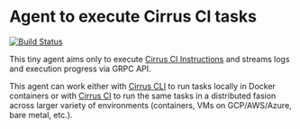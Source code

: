 # Agent to execute Cirrus CI tasks

[![Build Status](https://api.cirrus-ci.com/github/cirruslabs/cirrus-ci-agent.svg)](https://cirrus-ci.com/github/cirruslabs/cirrus-ci-agent)

This tiny agent aims only to execute [Cirrus CI Instructions](https://cirrus-ci.org/guide/writing-tasks/#supported-instructions) and streams logs and execution progress via GRPC API. 

This agent can work either with [Cirrus CLI](https://github.com/cirruslabs/cirrus-cli) to run tasks locally in Docker containers or with [Cirrus CI](https://cirrus-ci.org/) to run the same tasks in a distributed fasion across larger variety of environments (containers, VMs on GCP/AWS/Azure, bare metal, etc.).
